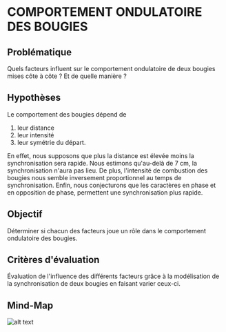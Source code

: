 # COMPORTEMENT ONDULATOIRE DES BOUGIES


## Problématique

Quels facteurs influent sur le comportement ondulatoire de deux bougies mises côte à côte ? 
Et de quelle manière ?


## Hypothèses

Le comportement des bougies dépend de 
  1. leur distance 
  2. leur intensité  
  3. leur symétrie du départ.

En effet, nous supposons que plus la distance est élevée moins la synchronisation sera rapide. 
Nous estimons qu'au-delà de 7 cm, la synchronisation n'aura pas lieu.
De plus, l'intensité de combustion des bougies nous semble inversement proportionnel au temps de synchronisation. 
Enfin, nous conjecturons que les caractères en phase et en opposition de phase, permettent une synchronisation plus rapide.


## Objectif

Déterminer si chacun des facteurs joue un rôle dans le comportement ondulatoire des bougies.


## Critères d'évaluation

Évaluation de l'influence des différents facteurs grâce à la modélisation de la synchronisation de deux bougies en faisant varier ceux-ci. 


## Mind-Map

![alt text](https://framindmap.org/c/maps/902836/embed?zoom=1)
